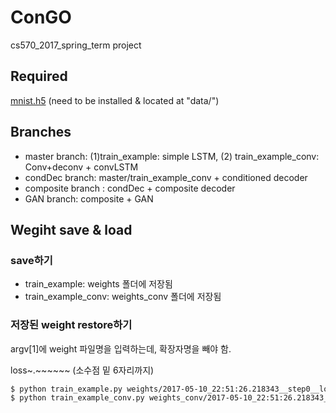 # ConGO
cs570_2017_spring_term project

## Required
[mnist.h5](https://drive.google.com/open?id=0B3kZyL62Zw6vOUJVUE94R3FjVjQ) (need to be installed & located at "data/")

## Branches
- master branch: (1)train_example: simple LSTM, (2) train_example_conv: Conv+deconv + convLSTM
- condDec branch: master/train_example_conv + conditioned decoder
- composite branch : condDec + composite decoder
- GAN branch: composite + GAN

## Wegiht save & load

### save하기
- train_example: weights 폴더에 저장됨
- train_example_conv: weights_conv 폴더에 저장됨

### 저장된 weight restore하기
argv[1]에 weight 파일명을 입력하는데, 확장자명을 빼야 함.

loss~.~~~~~~ (소수점 밑 6자리까지)

```bash
$ python train_example.py weights/2017-05-10_22:51:26.218343__step0__loss2839.130859
$ python train_example_conv.py weights_conv/2017-05-10_22:51:26.218343__step0__loss2839.130859
```
